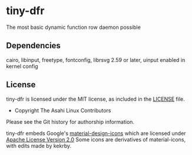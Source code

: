 # tiny-dfr
The most basic dynamic function row daemon possible


## Dependencies
cairo, libinput, freetype, fontconfig, librsvg 2.59 or later, uinput enabled in kernel config

## License

tiny-dfr is licensed under the MIT license, as included in the [LICENSE](LICENSE) file.

* Copyright The Asahi Linux Contributors

Please see the Git history for authorship information.

tiny-dfr embeds Google's [material-design-icons](https://github.com/google/material-design-icons)
which are licensed under [Apache License Version 2.0](LICENSE.material)
Some icons are derivatives of material-icons, with edits made by kekrby.
